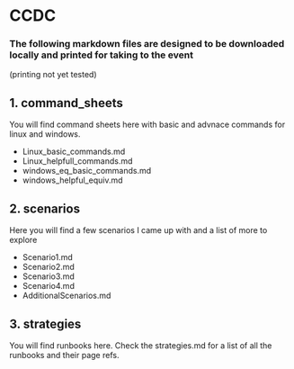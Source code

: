# CCDC
### The following markdown files are designed to be downloaded locally and printed for taking to the event
(printing not yet tested)

## 1. command_sheets
You will find command sheets here with basic and advnace commands for linux and windows.
- Linux_basic_commands.md
- Linux_helpfull_commands.md  
- windows_eq_basic_commands.md  
- windows_helpful_equiv.md

## 2. scenarios
Here you will find a few scenarios I came up with and a list of more to explore
- Scenario1.md  
- Scenario2.md  
- Scenario3.md
- Scenario4.md
- AdditionalScenarios.md  

## 3. strategies
You will find runbooks here. Check the strategies.md for a list of all the runbooks and their page refs.
